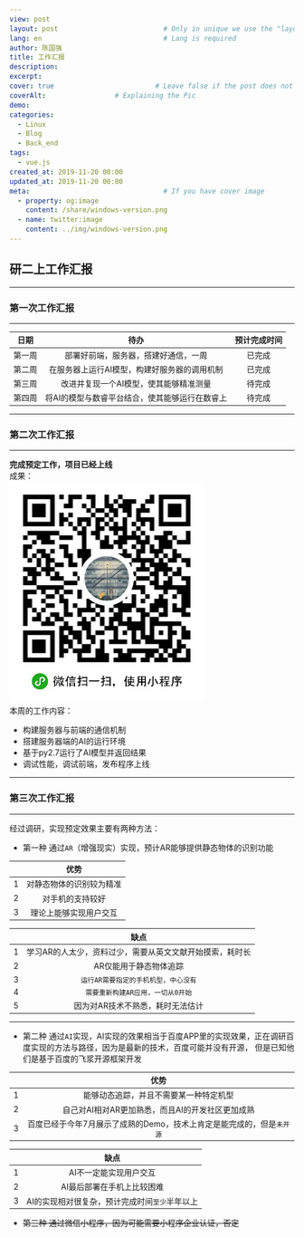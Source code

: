 ```yaml
---
view: post
layout: post                          # Only in unique we use the "layout: post"
lang: en                              # Lang is required
author: 陈国强
title: 工作汇报
description:
excerpt: 
cover: true                         # Leave false if the post does not have cover image, if there is set to true
coverAlt:                 # Explaining the Pic
demo:
categories:
  - Linux
  - Blog
  - Back_end
tags:
  - vue.js
created_at: 2019-11-20 00:00
updated_at: 2019-11-20 00:00
meta:                                 # If you have cover image
  - property: og:image
    content: /share/windows-version.png  
  - name: twitter:image
    content: ../img/windows-version.png  
---
```


## 研二上工作汇报  

---  
### 第一次工作汇报  
---  

|日期|待办|预计完成时间|
|:----:|:----:|:----:|
|第一周|部署好前端，服务器，搭建好通信，一周|已完成|
|第二周|在服务器上运行AI模型，构建好服务器的调用机制|已完成|
|第三周|改进并复现一个AI模型，使其能够精准测量|待完成|
|第四周|将AI的模型与数睿平台结合，使其能够运行在数睿上|待完成|
---  

### 第二次工作汇报  

---  
**完成预定工作，项目已经上线**  
成果：  
![](../img/wx.jpg)  
本周的工作内容：  
+ 构建服务器与前端的通信机制  
+ 搭建服务器端的AI的运行环境  
+ 基于py2.7运行了AI模型并返回结果  
+ 调试性能，调试前端，发布程序上线  
---

### 第三次工作汇报  

---
经过调研，实现预定效果主要有两种方法：  

+ 第一种 通过`AR`（增强现实）实现，预计AR能够提供静态物体的识别功能  

||优势|
|:----:|:----:|
|1|对静态物体的识别较为精准|
|2|对手机的支持较好|
|3|理论上能够实现用户交互|

||缺点|
|:----:|:----:|
|1|学习AR的人太少，资料过少，需要从英文文献开始摸索，耗时长|
|2|AR仅能用于静态物体追踪|
|3|`运行AR需要指定的手机机型，中心没有`|
|4|`需要重新构建AR应用，一切从0开始`|
|5|因为对AR技术不熟悉，耗时无法估计|
---  

+ 第二种 通过`AI`实现，AI实现的效果相当于百度APP里的实现效果，正在调研百度实现的方法与路径，因为是最新的技术，百度可能并没有开源，
但是已知他们是基于百度的飞浆开源框架开发  

||优势|
|:----:|:----:|
|1|能够动态追踪，并且不需要某一种特定机型|
|2|自己对AI相对AR更加熟悉，而且AI的开发社区更加成熟|
|3|百度已经于今年7月展示了成熟的Demo，技术上肯定是能完成的，但是`未开源`|

||缺点|
|:----:|:----:|
|1|AI不一定能实现用户交互|
|2|AI最后部署在手机上比较困难|
|3|AI的实现相对很复杂，预计完成时间`至少`半年以上|

+ ~~第三种 通过微信小程序，因为可能需要小程序企业认证，否定~~  
